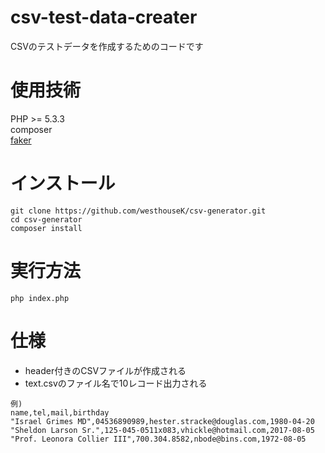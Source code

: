 # csv-test-data-creater
CSVのテストデータを作成するためのコードです

# 使用技術
PHP >= 5.3.3  
composer  
[faker](https://github.com/fzaninotto/Faker)  

# インストール
```
git clone https://github.com/westhouseK/csv-generator.git
cd csv-generator
composer install
```

# 実行方法
```
php index.php
```

# 仕様
- header付きのCSVファイルが作成される
- text.csvのファイル名で10レコード出力される

```
例)
name,tel,mail,birthday
"Israel Grimes MD",04536890989,hester.stracke@douglas.com,1980-04-20
"Sheldon Larson Sr.",125-045-0511x083,vhickle@hotmail.com,2017-08-05
"Prof. Leonora Collier III",700.304.8582,nbode@bins.com,1972-08-05
```
